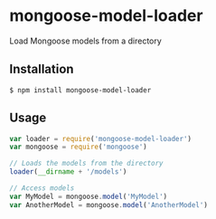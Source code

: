 # mongoose-model-loader
Load Mongoose models from a directory

## Installation

	$ npm install mongoose-model-loader

## Usage

```js
var loader = require('mongoose-model-loader')
var mongoose = require('mongoose')

// Loads the models from the directory
loader(__dirname + '/models')

// Access models
var MyModel = mongoose.model('MyModel')
var AnotherModel = mongoose.model('AnotherModel')
```
